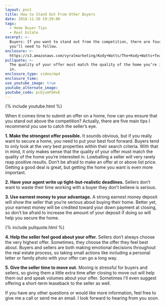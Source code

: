 ```yaml
---
layout: post
title: How to Stand Out From Other Buyers
date: 2018-11-26 19:29:00
tags:
  - Home Buyer Tips
  - Real Estate
excerpt: >-
  Buyers: If you want to stand out from the competition, there are four tips
  you’ll need to follow.
enclosure: >-
  https://s3.amazonaws.com/vyralmarketing/Kody+Watts/The+Kody+Watts+Team-+How+to+Stand+Out+From+Other+Buyers.mp4
pullquote: >-
  The quality of your offer must match the quality of the home you’re interested
  in.
enclosure_type: video/mp4
enclosure_time:
use_youtube_image: true
youtube_alternate_image:
youtube_code: pcbjumFQ4vE
---
```


{% include youtube.html %}

When it comes time to submit an offer on a home, how can you ensure that you stand out above the competition? Actually, there are five main tips I recommend you use to catch the seller’s eye.&nbsp;

**1. Make the strongest offer possible.** It sounds obvious, but if you really want to secure a home, you need to put your best foot forward. Buyers tend to only look at the very best properties within their search criteria. With that in mind, it only makes sense that the quality of your offer must match the quality of the home you’re interested in. Lowballing a seller will very rarely reap positive results. Don’t be afraid to make an offer at or above list price. Getting a good deal is great, but getting the home you want is even more important.&nbsp;

**2. Have your agent write up tight-but-realistic deadlines.** Sellers don’t want to waste their time working with a buyer they don’t believe is serious.&nbsp;

**3. Use earnest money to your advantage.** A strong earnest money deposit will show the seller that you’re serious about buying their home. Better yet, your earnest money will be credited toward your down payment at closing, so don’t be afraid to increase the amount of your deposit if doing so will help you secure the home.&nbsp;

{% include pullquote.html %}

**4. Help the seller feel good about your offer.** Sellers don’t always choose the very highest offer. Sometimes, they choose the offer they feel best about. Buyers and sellers are both making emotional decisions throughout the real estate process, so taking small actions like including a personal letter or family photo with your offer can go a long way.&nbsp;

**5. Give the seller time to move out.** Moving is stressful for buyers and sellers, so giving them a little extra time after closing to move out will help them out and speak volumes about your offer. Sometimes I'll even suggest offering a short-term leaseback to the seller as well.

If you have any other questions or would like more information, feel free to give me a call or send me an email. I look forward to hearing from you soon.